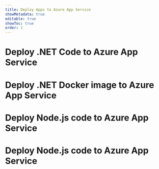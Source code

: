 ```yaml
---
title: Deploy Apps to Azure App Service
showMetadata: true
editable: true
showToc: true
order: 1
---
```


# Deploy .NET Code to Azure App Service

# Deploy .NET Docker image to Azure App Service

# Deploy Node.js code to Azure App Service

# Deploy Node.js code to Azure App Service
